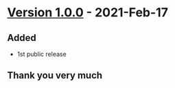 # [Version 1.0.0](https://github.com/imithu/UploaderJS/releases/tag/v1.0.0) - 2021-Feb-17
## Added
- 1st public release





## Thank you very much
